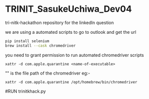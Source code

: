 # TRINIT_SasukeUchiwa_Dev04
tri-nitk-hackathon repository for the linkedIn question

we are using a automated scripts to go to outlook and get the url
```bash
pip install selenium 
brew install --cask chromedriver
```


you need to grant permission to run automated chromedriver scripts
```
xattr -d com.apple.quarantine <name-of-executable> 
```
"<name-of-executible>" is the file path of the chromedriver
  eg:-
  ```
  xattr -d com.apple.quarantine /opt/homebrew/bin/chromedriver
  ```
#RUN trinitkhack.py
  
  
